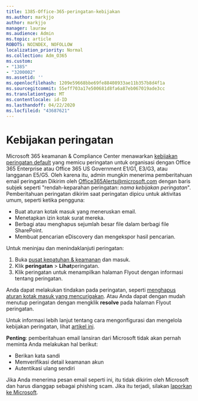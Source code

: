 ```yaml
---
title: 1385-Office-365-peringatan-kebijakan
ms.author: markjjo
author: markjjo
manager: lauraw
ms.audience: Admin
ms.topic: article
ROBOTS: NOINDEX, NOFOLLOW
localization_priority: Normal
ms.collection: Adm_O365
ms.custom:
- "1385"
- "3200002"
ms.assetid: ''
ms.openlocfilehash: 1209e59668bbe69fe88408933ae11b357b8d4f1a
ms.sourcegitcommit: 55eff703a17e500681d8fa6a87eb067019ade3cc
ms.translationtype: MT
ms.contentlocale: id-ID
ms.lasthandoff: 04/22/2020
ms.locfileid: "43687621"
---
```

# <a name="alert-policies"></a>Kebijakan peringatan

Microsoft 365 keamanan & Compliance Center menawarkan [kebijakan peringatan default](https://docs.microsoft.com/office365/securitycompliance/alert-policies#default-alert-policies) yang memicu peringatan untuk organisasi dengan Office 365 Enterprise atau Office 365 US Government E1/G1, E3/G3, atau langganan E5/G5. Oleh karena itu, admin mungkin menerima pemberitahuan email peringatan Dikirim oleh Office365Alerts@microsoft.com dengan baris subjek seperti "rendah-keparahan peringatan: *nama kebijakan peringatan*". Pemberitahuan peringatan dikirim saat peringatan dipicu untuk aktivitas umum, seperti ketika pengguna:

- Buat aturan kotak masuk yang meneruskan email.
- Menetapkan izin kotak surat mereka.
- Berbagi atau menghapus sejumlah besar file dalam berbagi file SharePoint.
- Membuat pencarian eDiscovery dan mengekspor hasil pencarian.

Untuk meninjau dan menindaklanjuti peringatan:

1. Buka [pusat kepatuhan & keamanan](https://protection.office.com) dan masuk.
2. Klik **peringatan** > **Lihat**peringatan.
3. Klik peringatan untuk menampilkan halaman Flyout dengan informasi tentang peringatan.

Anda dapat melakukan tindakan pada peringatan, seperti [menghapus aturan kotak masuk yang mencurigakan](https://docs.microsoft.com/office365/securitycompliance/responding-to-a-compromised-email-account). Atau Anda dapat dengan mudah menutup peringatan dengan mengklik **resolve** pada halaman Flyout peringatan.

Untuk informasi lebih lanjut tentang cara mengonfigurasi dan mengelola kebijakan peringatan, lihat [artikel ini](https://docs.microsoft.com/office365/securitycompliance/alert-policies).

**Penting**: pemberitahuan email lansiran dari Microsoft tidak akan pernah meminta Anda melakukan hal berikut:

- Berikan kata sandi
- Memverifikasi detail keamanan akun
- Autentikasi ulang sendiri

Jika Anda menerima pesan email seperti ini, itu tidak dikirim oleh Microsoft dan harus dianggap sebagai phishing scam. Jika itu terjadi, silakan [laporkan ke Microsoft](https://docs.microsoft.com/office365/SecurityCompliance/report-junk-email-and-phishing-scams-in-outlook-on-the-web-eop).
